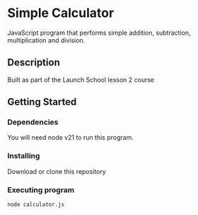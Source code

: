 # Simple Calculator

JavaScript program that performs simple addition, subtraction, multiplication and division.

## Description

Built as part of the Launch School lesson 2 course

## Getting Started

### Dependencies

You will need node v21 to run this program.

### Installing

Download or clone this repository

### Executing program

```
node calculator.js
```
